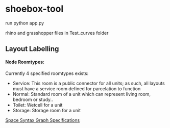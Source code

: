# shoebox-tool

run python app.py

rhino and grasshopper files in Test_curves folder

## Layout Labelling

#### Node Roomtypes:
Currently 4 specified roomtypes exists:
- Service:	This room is a public connector for all units; as such, all layouts must have a service room defined for parcelation to function
- Normal:	Standard room of a unit which can represent living room, bedroom or study..
- Toilet:	Wetcell for a unit
- Storage:	Storage room for a unit

[Space Syntax Graph Specifications](space-syntax-specifications.md)
